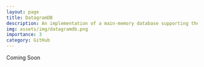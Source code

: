 ```yaml
---
layout: page
title: DatagramDB
description: An implementation of a main-memory database supporting the General Semistructured Model with a Graph Grammar-driven Query Language
img: assets/img/datagramdb.png
importance: 3
category: GitHub
---
```


Coming Soon
